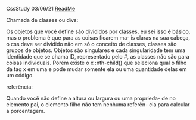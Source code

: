 CssStudy                                             03/06/21 
[ReadMe](../../../ReadMe.md)

Chamada de classes ou divs:

Os objetos que você define são divididos por classes, eu sei
isso é básico, mas o problema é que para as coisas ficarem ma-
is claras na sua cabeça, o css deve ser dividido não em só o
conceito de classes, classes são grupos de objetos.
Objetos são singulares e cada singularidade tem uma identidade
que se chama ID, representado pelo #, as classes não são para
coisas individuais.
Porém existe o x :nth-child() que seleciona qual o filho da 
tag x em uma e pode mudar somente ela ou uma quantidade 
delas em um código.

referência:

Quando você não define a altura ou largura ou uma proprieda-
de no elemento pai, o elemento filho não tem nenhuma referên-
cia para calcular a porcentagem.